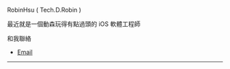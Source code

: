 

RobinHsu ( Tech.D.Robin )

最近就是一個動森玩得有點過頭的 iOS 軟體工程師

和我聯絡

* [Email](mailto:robinhsu599+dev@gmail.com?subject=[ACNH%20Live%20with%20villagers])


---
